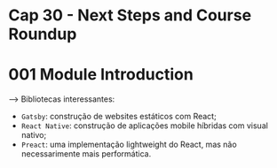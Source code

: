 # Cap 30 - Next Steps and Course Roundup

# 001 Module Introduction
--> Bibliotecas interessantes:
* `Gatsby`: construção de websites estáticos com React;
* `React Native`: construção de aplicações mobile híbridas com visual nativo;
* `Preact`: uma implementação lightweight do React, mas não necessarimente mais performática.